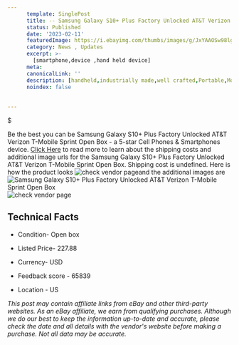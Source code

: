 ```yaml
---
      template: SinglePost
      title: -- Samsung Galaxy S10+ Plus Factory Unlocked AT&T Verizon T-Mobile Sprint Open Box
      status: Published
      date: '2023-02-11'
      featuredImage: https://i.ebayimg.com/thumbs/images/g/JxYAAOSw98lgjYCy/s-l225.jpg
      category: News , Updates
      excerpt: >-
        [smartphone,device ,hand held device]
      meta:
      canonicalLink: ''
      description: [handheld,industrially made,well crafted,Portable,Mobile,Compact,Convenient,Lightweight,Maneuverable,Man-portable,Miniature,Carriable,Hand-held,Light,Holdable,Transportable,Mobile device,Pocket-sized,On-the-go,Wireless,Cordless,Compact size,Convenient size, smartphone,device ,hand held device]
      noindex: false
      
        
---
```

$

Be the best you can be Samsung Galaxy S10+ Plus Factory Unlocked AT&T Verizon T-Mobile Sprint Open Box - a 5-star Cell Phones & Smartphones device. [Click Here](https://www.ebay.com/itm/114789287210?hash=item1ab9f9852a%3Ag%3AJxYAAOSw98lgjYCy&amdata=enc%3AAQAHAAAA4HaAAYwY%2FD4QAaF%2FOWfUi%2FNIiNmqio3gQIitLtkKDSo3uqnlezEw2OxJvO9snRzYsCqpYOLqR9uvQ3FI%2Bk3Wer5UPzLPe3BrYMTF0%2B759rhCQB0T6JlrIX209gwB0jnSiHv8RrutZUjedlDBX1vWd%2BNcrdqx514PUr8BAI6lVaFlZeVwuD50oI7gzLciMNBNgYOd%2BFQcOOPakwOM%2B87MuUNfD1cvH7RgKbBEuwHVitwByAcfDEeH9fjvYIqGJoNMo4qb7sumoiFIdzFNoSzLXak9j2KU30tDk00VYheNVkhs&mkevt=1&mkcid=1&mkrid=711-53200-19255-0&campid=%253CePNCampaignId%253E&customid=%253CreferenceId%253E&toolid=10049) to read more to learn about the shipping costs and additional image urls for the Samsung Galaxy S10+ Plus Factory Unlocked AT&T Verizon T-Mobile Sprint Open Box. Shipping cost is undefined. Here is how the product looks ![check vendor page](https://i.ebayimg.com/thumbs/images/g/JxYAAOSw98lgjYCy/s-l225.jpg)and the additional images are![Samsung Galaxy S10+ Plus Factory Unlocked AT&T Verizon T-Mobile Sprint Open Box](https://i.ebayimg.com/images/g/JxYAAOSw98lgjYCy/s-l960.jpg)![check vendor page]()



 ## Technical Facts 



     
      

 - Condition- Open box 


      

 - Listed Price- 227.88 


      

 - Currency- USD 


      

 - Feedback score - 65839 


      

 - Location - US 


      
      

 *_This post may contain affiliate links from eBay and other third-party websites. As an eBay affiliate, we earn from qualifying purchases. Although we do our best to keep the information up-to-date and accurate, please check the date and all details with the vendor's website before making a purchase. Not all data may be accurate._*






